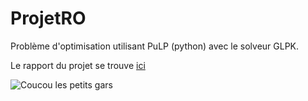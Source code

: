 # ProjetRO

Problème d'optimisation utilisant PuLP (python) avec le solveur GLPK.

Le rapport du projet se trouve [ici](https://www.overleaf.com/2653136716wvmzjyqqvdbs)

![Coucou les petits gars](https://lpe.starwars-holonet.com/wp-content/uploads/2018/08/hello-1040x428.jpg) 
